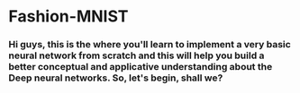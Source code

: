 # Fashion-MNIST

### Hi guys, this is the where you'll learn to implement a very basic neural network from scratch and this will help you build a better conceptual and applicative understanding about the Deep neural networks. So, let's begin, shall we?
